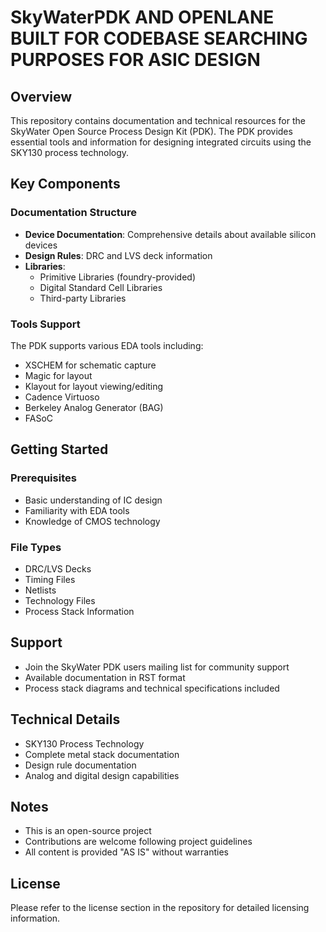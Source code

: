 
# SkyWaterPDK AND OPENLANE BUILT FOR CODEBASE SEARCHING PURPOSES FOR ASIC DESIGN

## Overview
This repository contains documentation and technical resources for the SkyWater Open Source Process Design Kit (PDK). The PDK provides essential tools and information for designing integrated circuits using the SKY130 process technology.

## Key Components

### Documentation Structure
- **Device Documentation**: Comprehensive details about available silicon devices
- **Design Rules**: DRC and LVS deck information
- **Libraries**: 
  - Primitive Libraries (foundry-provided)
  - Digital Standard Cell Libraries
  - Third-party Libraries

### Tools Support
The PDK supports various EDA tools including:
- XSCHEM for schematic capture
- Magic for layout
- Klayout for layout viewing/editing
- Cadence Virtuoso
- Berkeley Analog Generator (BAG)
- FASoC

## Getting Started

### Prerequisites
- Basic understanding of IC design
- Familiarity with EDA tools
- Knowledge of CMOS technology

### File Types
- DRC/LVS Decks
- Timing Files
- Netlists
- Technology Files
- Process Stack Information

## Support
- Join the SkyWater PDK users mailing list for community support
- Available documentation in RST format
- Process stack diagrams and technical specifications included

## Technical Details
- SKY130 Process Technology
- Complete metal stack documentation
- Design rule documentation
- Analog and digital design capabilities

## Notes
- This is an open-source project
- Contributions are welcome following project guidelines
- All content is provided "AS IS" without warranties

## License
Please refer to the license section in the repository for detailed licensing information.
